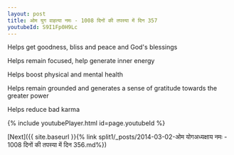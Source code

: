 ```yaml
---
layout: post
title: ओम युग वाहत्या नमः - 1008 दिनों की तपस्या में दिन 357
youtubeId: S9I1Fp0H9Lc
---
```

 
 
Helps get goodness, bliss and peace and God's blessings
 
Helps remain focused, help generate inner energy 
 
Helps boost physical and mental health 
 
Helps remain grounded and generates a sense of gratitude towards the greater power 
 
Helps reduce bad karma
 
 
 
 


{% include youtubePlayer.html id=page.youtubeId %}
 
[Next]({{ site.baseurl }}{% link  split1/_posts/2014-03-02-ओम योगअध्यक्षाय नमः - 1008 दिनों की तपस्या में दिन 356.md%})
 
